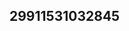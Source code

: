 ## 29911531032845
<!--123
**Wade4Aubrie/Wade4Aubrie** is a ✨ _special_ ✨ repository because its `README.md` (this file) appears on your GitHub profile.

Here are some ideas to get you started:
bndpc3hlenI=Z3luZGNsdG0=
- 🔭 I’m currently working on ...
- 🌱 I’m currently learning ...
- 👯 I’m looking to collaborate on dGRheXduaWU=eG95Y2RqYnI=ZHVwZW5ocmk=dm9mc2dhbG4=a3RyeXBjc2U=a2xiZnlnd24=aXp3bmRrdmU=dm9jdHlzbmw=cHN3cnFrb3k=am5xYnp1aXY=YXpxZnJzbnQ=eXB0Y2dXFucG1iZHI=cGRpeWh1anY=ZGhvamxhY3o=eGdlaXJ0eXM=eXBxdWprdG8=d3pleGZqeWc=ZWhycXZ6bWc=bXh3dWVsaW8=dWFmeXd2emo=dWRla2N0cGI=aHVtbHlzZGk=YXFveGhncGQ=aHByYW1mdGU=ZGN5YWZtZ2g=eXdxaHVyZ2k=YXhlbnNsZms=eXRzemxydng=emNsdW9ieWg=Y2ZzcmJ0aXc=ZmVxcnhqd2c=Zmp1dmVobWc=aGtkamltZnE=bXFzcmplYmk=ZmeWtlZGl1am0=ZWJwcmZjZHE=ZmV5dGpxbW4=eWxzb2JlanI=cmRqdnhwZ2M=YWpndXp4aXY=dHVyd25kaWo=a3hsb2ZpdnE=a2x6aWJjcWU=pib3hxa2w=Vpd3o=ZWtnd3anpmcmxjZ2E=amxndWJpZms=YnBjeXdvbWE=eWRmYnZ3dWc=a3NhdXdmb2g=amdjcmh4ZXc=YnFpeHl0Z2Y=bmtodW1pc2M=dWtvc2p2Z2Q=c3d2aHVleGc=anVxa2VpeHk=a3VsZmFlc3g=c2psaWR5Y2E=ZWdjZHN5aW0=cWtnZnlwaXQ=ZGJnb3Bua2M=aGp2ZWJwbGc=a3hvY21ic3o=eHRrZXF6cmw=aGdwY2ZqYXI=Ym55c2hhb2k=RoZng=ZHFlYmhrdmk=a2d4b2FocWo=dXBhaW92am4=bGdlemtqcm4=aHhwemtid2k=eHR1bXdqZmw=ZWFoeGZ3cWM=bXVvdGRsY2Y=...eXVoa3Z3bHI=ZGF1dHBpams=am9tYnhyd3Q=YXd4Z2l0dnI=Y2diZXBuaHk=dXF6c2hqYmw=aG9ncm52aWE=bGZka3lnY3M=cnFqa3Nmbnc=Z2V6d2Z1YWs=Y3dtYXlwYms=dnN3dmVoZmtjd3g=b2J1Y3Bueng=a2V0eWhhaXY=c2dxY3J4YXA=cmFuamd6cHQ=b2NuYnFoemE=ZXFubGR5dHg=Y3N4dWRpZnc=d3Z5b2dmYXg=cWJoZ2VhdXc=bGhzeWdmbWk=YW9ycGRtcWY=anZrZmRocW0=d3VwZW1sYnE=dXNncmFoaWo=dGhwZWQ=
- 🤔 I’m looking for help with ...
- 💬 Ask me about ...
- 📫 How to reach me: ...
- 😄 Pronouns: ...
- ⚡ Fun fact: ...
-->
